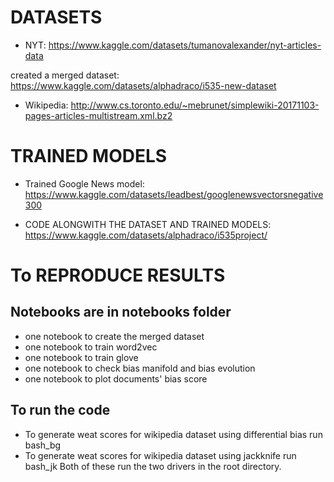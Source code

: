 
# DATASETS
* NYT:
https://www.kaggle.com/datasets/tumanovalexander/nyt-articles-data

created a merged dataset:
https://www.kaggle.com/datasets/alphadraco/i535-new-dataset

* Wikipedia:
http://www.cs.toronto.edu/~mebrunet/simplewiki-20171103-pages-articles-multistream.xml.bz2

# TRAINED MODELS
* Trained Google News model:
https://www.kaggle.com/datasets/leadbest/googlenewsvectorsnegative300

* CODE ALONGWITH THE DATASET AND TRAINED MODELS:
https://www.kaggle.com/datasets/alphadraco/i535project/


# To REPRODUCE RESULTS

## Notebooks are in notebooks folder
 * one notebook to create the merged dataset
 * one notebook to train word2vec
 * one notebook to train glove
 * one notebook to check bias manifold and bias evolution
 * one notebook to plot documents' bias score

## To run the code
 * To generate weat scores for wikipedia dataset using differential bias run bash_bg
 * To generate weat scores for wikipedia dataset using jackknife run bash_jk
 Both of these run the two drivers in the root directory.




